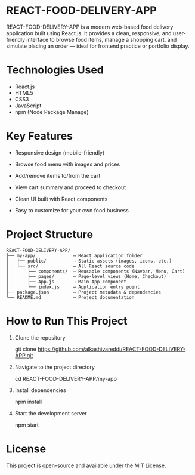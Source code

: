 # REACT-FOOD-DELIVERY-APP
REACT-FOOD-DELIVERY-APP is a modern web-based food delivery application built using React.js. It provides a clean, responsive, and user-friendly interface to browse food items, manage a shopping cart, and simulate placing an order — ideal for frontend practice or portfolio display.
# Technologies Used

- React.js
- HTML5
- CSS3
- JavaScript 
- npm (Node Package Manage)

# Key Features
- Responsive design (mobile-friendly)

- Browse food menu with images and prices

- Add/remove items to/from the cart

- View cart summary and proceed to checkout

- Clean UI built with React components

- Easy to customize for your own food business

# Project Structure
```
REACT-FOOD-DELIVERY-APP/
├── my-app/              → React application folder
│   ├── public/          → Static assets (images, icons, etc.)
│   └── src/             → All React source code
│       ├── components/  → Reusable components (Navbar, Menu, Cart)
│       ├── pages/       → Page-level views (Home, Checkout)
│       ├── App.js       → Main App component
│       └── index.js     → Application entry point
├── package.json         → Project metadata & dependencies
└── README.md            → Project documentation
```
# How to Run This Project
1. Clone the repository

   git clone https://github.com/alkashivareddi/REACT-FOOD-DELIVERY-APP.git

2. Navigate to the project directory

   cd REACT-FOOD-DELIVERY-APP/my-app

3. Install dependencies

   npm install

4. Start the development server

   npm start
# License
This project is open-source and available under the MIT License.

   











